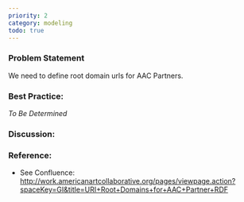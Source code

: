 ```yaml
---
priority: 2
category: modeling
todo: true
---
```

### Problem Statement

We need to define root domain urls for AAC Partners.

### Best Practice:

*To Be Determined*

### Discussion:


### Reference:

* See Confluence: <http://work.americanartcollaborative.org/pages/viewpage.action?spaceKey=GI&title=URI+Root+Domains+for+AAC+Partner+RDF>